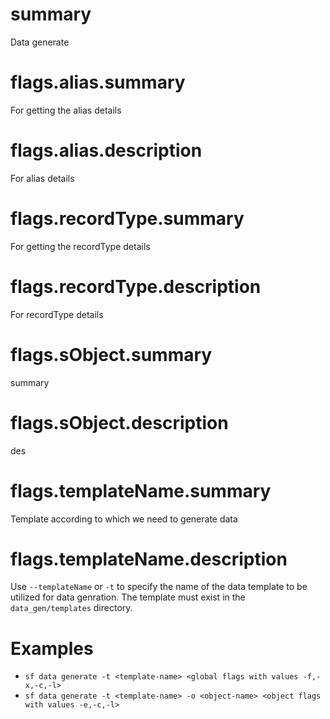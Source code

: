 # summary

Data generate

# flags.alias.summary

For getting the alias details

# flags.alias.description

For alias details 

# flags.recordType.summary

For getting the recordType details

# flags.recordType.description

For recordType details 

# flags.sObject.summary

summary

# flags.sObject.description

des

# flags.templateName.summary

Template according to which we need to generate data

# flags.templateName.description

Use `--templateName` or `-t` to specify the name of the data template to be utilized for data genration. The template must exist in the `data_gen/templates` directory.

# Examples

- `sf data generate -t <template-name> <global flags with values -f,-x,-c,-l>`
- `sf data generate -t <template-name> -o <object-name> <object flags with values -e,-c,-l>`
